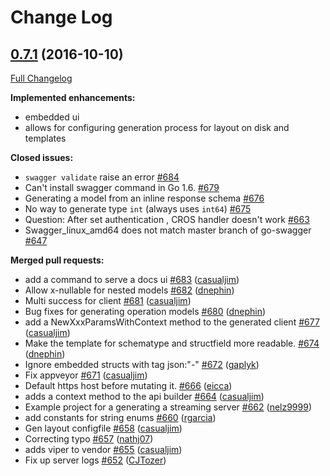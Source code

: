 # Change Log

## [0.7.1](https://github.com/roscopecoltran/go-swagger/tree/0.7.1) (2016-10-10)
[Full Changelog](https://github.com/roscopecoltran/go-swagger/compare/0.7.0...0.7.1)

**Implemented enhancements:**

- embedded ui
- allows for configuring generation process for layout on disk and templates

**Closed issues:**

- `swagger validate` raise an error [\#684](https://github.com/roscopecoltran/go-swagger/issues/684)
- Can't install swagger command in Go 1.6. [\#679](https://github.com/roscopecoltran/go-swagger/issues/679)
- Generating a model from an inline response schema [\#676](https://github.com/roscopecoltran/go-swagger/issues/676)
- No way to generate type `int` \(always uses `int64`\) [\#675](https://github.com/roscopecoltran/go-swagger/issues/675)
- Question: After set authentication , CROS handler doesn't work [\#663](https://github.com/roscopecoltran/go-swagger/issues/663)
- Swagger\_linux\_amd64 does not match master branch of go-swagger [\#647](https://github.com/roscopecoltran/go-swagger/issues/647)

**Merged pull requests:**

- add a command to serve a docs ui [\#683](https://github.com/roscopecoltran/go-swagger/pull/683) ([casualjim](https://github.com/casualjim))
- Allow x-nullable for nested models [\#682](https://github.com/roscopecoltran/go-swagger/pull/682) ([dnephin](https://github.com/dnephin))
- Multi success for client [\#681](https://github.com/roscopecoltran/go-swagger/pull/681) ([casualjim](https://github.com/casualjim))
- Bug fixes for generating operation models [\#680](https://github.com/roscopecoltran/go-swagger/pull/680) ([dnephin](https://github.com/dnephin))
- add a NewXxxParamsWithContext method to the generated client [\#677](https://github.com/roscopecoltran/go-swagger/pull/677) ([casualjim](https://github.com/casualjim))
- Make the template for schematype and structfield  more readable. [\#674](https://github.com/roscopecoltran/go-swagger/pull/674) ([dnephin](https://github.com/dnephin))
- Ignore embedded structs with tag json:"-" [\#672](https://github.com/roscopecoltran/go-swagger/pull/672) ([gaplyk](https://github.com/gaplyk))
- Fix appveyor [\#671](https://github.com/roscopecoltran/go-swagger/pull/671) ([casualjim](https://github.com/casualjim))
- Default https host before mutating it. [\#666](https://github.com/roscopecoltran/go-swagger/pull/666) ([eicca](https://github.com/eicca))
- adds a context method to the api builder [\#664](https://github.com/roscopecoltran/go-swagger/pull/664) ([casualjim](https://github.com/casualjim))
- Example project for a generating a streaming server [\#662](https://github.com/roscopecoltran/go-swagger/pull/662) ([nelz9999](https://github.com/nelz9999))
- add constants for string enums [\#660](https://github.com/roscopecoltran/go-swagger/pull/660) ([rgarcia](https://github.com/rgarcia))
- Gen layout configfile [\#658](https://github.com/roscopecoltran/go-swagger/pull/658) ([casualjim](https://github.com/casualjim))
- Correcting typo [\#657](https://github.com/roscopecoltran/go-swagger/pull/657) ([nathj07](https://github.com/nathj07))
- adds viper to vendor [\#655](https://github.com/roscopecoltran/go-swagger/pull/655) ([casualjim](https://github.com/casualjim))
- Fix up server logs [\#652](https://github.com/roscopecoltran/go-swagger/pull/652) ([CJTozer](https://github.com/CJTozer))

